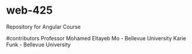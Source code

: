 # web-425
Repository for Angular Course

#contributors Professor Mohamed Eltayeb Mo - Bellevue University Karie Funk - Bellevue University
